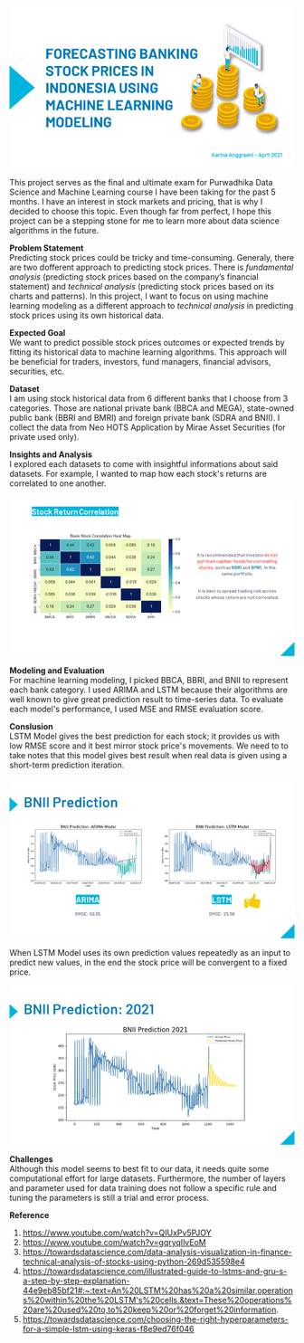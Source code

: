 ![Cover](https://github.com/karina-anggraeni/Stock-Price-Predictions/blob/main/Cover.png)

This project serves as the final and ultimate exam for Purwadhika Data Science and Machine Learning course I have been taking for the past 5 months. I have an interest in stock markets and pricing, that is why I decided to choose this topic. Even though far from perfect, I hope this project can be a stepping stone for me to learn more about data science algorithms in the future.

**Problem Statement** </br>
Predicting stock prices could be tricky and time-consuming. Generaly, there are two dofferent approach to predicting stock prices. There is _fundamental analysis_ (predicting stock prices based on the company’s financial statement) and _technical analysis_ (predicting stock prices based on its charts and patterns). In this project, I want to focus on using machine learning modeling as a different approach to _technical analysis_ in predicting stock prices using its own historical data.

**Expected Goal** </br>
We want to predict possible stock prices outcomes or expected trends by fitting its historical data to machine learning algorithms. This approach will be beneficial for traders, investors, fund managers, financial advisors, securities, etc.

**Dataset** </br>
I am using stock historical data from 6 different banks that I choose from 3 categories. Those are national private bank (BBCA and MEGA), state-owned public bank (BBRI and BMRI) and foreign private bank (SDRA and BNII). I collect the data from Neo HOTS Application by Mirae Asset Securities (for private used only).

**Insights and Analysis** </br>
I explored each datasets to come with insightful informations about said datasets. For example, I wanted to map how each stock's returns are correlated to one another.

![EDA](https://github.com/karina-anggraeni/Stock-Price-Predictions/blob/main/EDA_Example.png)

**Modeling and Evaluation** </br>
For machine learning modeling, I picked BBCA, BBRI, and BNII to represent each bank category. I used ARIMA and LSTM because their algorithms are well known to give great prediction result to time-series data. To evaluate each model's performance, I used MSE and RMSE evaluation score.

**Conslusion** </br>
LSTM Model gives the best prediction for each stock; it provides us with low RMSE score and it best mirror stock price's movements. We need to to take notes that this model gives best result when real data is given using a short-term prediction iteration.

![Compare](https://github.com/karina-anggraeni/Stock-Price-Predictions/blob/main/BNII_Comparation.png)

When LSTM Model uses its own prediction values repeatedly as an input to predict new values, in the end the stock price will be convergent to a fixed price.

![Predict](https://github.com/karina-anggraeni/Stock-Price-Predictions/blob/main/BNII_Prediction.png)

**Challenges** </br>
Although this model seems to best fit to our data, it needs quite some computational effort for large datasets. Furthermore, the number of layers and parameter used for data training does not follow a specific rule and tuning the parameters is still a trial and error process.

**Reference** </br>
1. https://www.youtube.com/watch?v=QIUxPv5PJOY
2. https://www.youtube.com/watch?v=gqryqIlvEoM
3. https://towardsdatascience.com/data-analysis-visualization-in-finance-technical-analysis-of-stocks-using-python-269d535598e4
4. https://towardsdatascience.com/illustrated-guide-to-lstms-and-gru-s-a-step-by-step-explanation-44e9eb85bf21#:~:text=An%20LSTM%20has%20a%20similar,operations%20within%20the%20LSTM's%20cells.&text=These%20operations%20are%20used%20to,to%20keep%20or%20forget%20information.
5. https://towardsdatascience.com/choosing-the-right-hyperparameters-for-a-simple-lstm-using-keras-f8e9ed76f046
